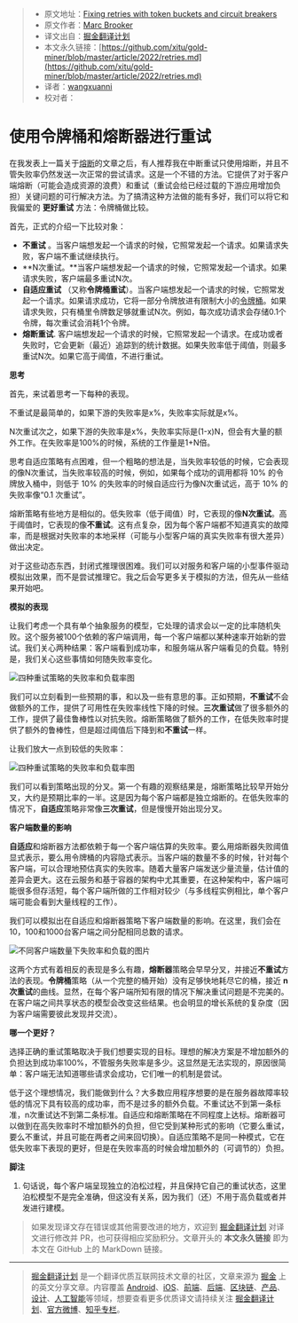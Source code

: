 > * 原文地址：[Fixing retries with token buckets and circuit breakers](https://brooker.co.za/blog/2022/02/28/retries.html)
> * 原文作者：[Marc Brooker](https://brooker.co.za/blog/publications.html)
> * 译文出自：[掘金翻译计划](https://github.com/xitu/gold-miner)
> * 本文永久链接：[https://github.com/xitu/gold-miner/blob/master/article/2022/retries.md](https://github.com/xitu/gold-miner/blob/master/article/2022/retries.md)
> * 译者：[wangxuanni](https://github.com/wangxuanni)
> * 校对者：

# 使用令牌桶和熔断器进行重试

在我发表上一篇关于[熔断](https://brooker.co.za/blog/2022/02/16/circuit-breakers.html)的文章之后，有人推荐我在中断重试只使用熔断，并且不管失败率仍然发送一次正常的尝试请求。这是一个不错的方法。它提供了对于客户端熔断（可能会造成资源的浪费）和重试（重试会给已经过载的下游应用增加负担）关键问题的可行解决方法。为了搞清这种方法做的能有多好，我们可以将它和我偏爱的 **更好重试** 方法：令牌桶做比较。

首先，正式的介绍一下比较对象：

* **不重试** 。当客户端想发起一个请求的时候，它照常发起一个请求。如果请求失败，客户端不重试继续执行。
* **N次重试。**当客户端想发起一个请求的时候，它照常发起一个请求。如果请求失败，客户端最多重试N次。
* **自适应重试** （又称**令牌桶重试**）。当客户端想发起一个请求的时候，它照常发起一个请求。如果请求成功，它将一部分令牌放进有限制大小的[令牌桶](https://en.wikipedia.org/wiki/Token_bucket)。如果请求失败，只有桶里令牌数足够就重试N次。例如，每次成功请求会存储0.1个令牌，每次重试会消耗1个令牌。
* **熔断重试**. 客户端想发起一个请求的时候，它照常发起一个请求。在成功或者失败时，它会更新（最近）追踪到的统计数据。如果失败率低于阈值，则最多重试N次。如果它高于阈值，不进行重试。

**思考**

首先，来试着思考一下每种的表现。

不重试是最简单的，如果下游的失败率是x%，失败率实际就是x%。

N次重试次之，如果下游的失败率是x%，失败率实际是(1-x)N，但会有大量的额外工作。在失败率是100%的时候，系统的工作量是1+N倍。

思考自适应策略有点困难，但一个粗略的想法是，当失败率较低的时候，它会表现的像N次重试，当失败率较高的时候，例如，如果每个成功的调用都将 10% 的令牌放入桶中，则低于 10% 的失败率的时候自适应行为像N次重试远，高于 10% 的失败率像“0.1 次重试”。

熔断策略有些地方是相似的。低失败率（低于阈值）时，它表现的像**N次重试**。高于阈值时，它表现的像**不重试**。这有点复杂，因为每个客户端都不知道真实的故障率，而是根据对失败率的本地采样（可能与小型客户端的真实失败率有很大差异）做出决定。

对于这些动态东西，封闭式推理很困难。我们可以对服务和客户端的小型事件驱动模拟出效果，而不是尝试推理它。我之后会写更多关于模拟的方法，但先从一些结果开始吧。

**模拟的表现**

让我们考虑一个具有单个抽象服务的模型，它处理的请求会以一定的比率随机失败。这个服务被100个依赖的客户端调用，每一个客户端都以某种速率开始新的尝试。我们关心两种结果：客户端看到成功率，和服务端从客户端看见的负载。特别是，我们关心这些事情如何随失败率变化。

![四种重试策略的失败率和负载率图](https://mbrooker-blog-images.s3.amazonaws.com/retry_simulation_results.png)

我们可以立刻看到一些预期的事，和以及一些有意思的事。正如预期，**不重试**不会做额外的工作，提供了可用性在失败率线性下降的时候。**三次重试**做了很多额外的工作，提供了最佳鲁棒性以对抗失败。熔断策略做了额外的工作，在低失败率时提供了额外的鲁棒性，但是超过阈值后下降到和**不重试**一样。

让我们放大一点到较低的失败率：

![四种重试策略的失败率和负载率图](https://mbrooker-blog-images.s3.amazonaws.com/retry_simulation_results_zoomed.png)

我们可以看到策略出现的分叉。第一个有趣的观察结果是，熔断策略比较早开始分叉，大约是预期比率的一半。这是因为每个客户端都是独立熔断的。在低失败率的情况下，**自适应**策略非常像**三次重试**，但是慢慢开始出现分叉。

**客户端数量的影响**

**自适应**和熔断器方法都依赖于每一个客户端估算的失败率。要么用熔断器失败阈值显式表示，要么用令牌桶的内容隐式表示。当客户端的数量不多的时候，针对每个客户端，可以合理地预估真实的失败率。随着大量客户端发送少量流量，估计值的差异会更大。这在云服务和基于容器的架构中尤其重要，在这种架构中，客户端可能很多但存活短，每个客户端所做的工作相对较少（与多线程实例相比，单个客户端可能会看到大量线程的工作）。

我们可以模拟出在自适应和熔断器策略下客户端数量的影响。在这里，我们会在10，100和1000台客户端之间分配相同总数的请求。

![不同客户端数量下失败率和负载的图片](https://mbrooker-blog-images.s3.amazonaws.com/retry_simulation_results_clients.png)

这两个方式有着相反的表现是多么有趣，**熔断器**策略会早早分叉，并接近**不重试**方法的表现。**令牌桶**策略（从一个完整的桶开始）没有足够快地耗尽它的桶，接近 **n 次重试**的曲线。显然，在每个客户端所知有限的情况下解决重试问题是不完美的。在客户端之间共享状态的模型会改变这些结果。也会明显的增长系统的复杂度（因为客户端需要彼此发现并交流）。

**哪一个更好？**

选择正确的重试策略取决于我们想要实现的目标。理想的解决方案是不增加额外的负担达到成功率100%，不管服务失败率是多少。这显然是无法实现的，原因很简单：客户端无法知道哪些请求会成功，它们唯一的机制是尝试。

低于这个理想情况，我们能做到什么？大多数应用程序想要的是在服务器故障率较低的情况下具有较高的成功率，而不是过多的额外负载。不重试达不到第一条标准，n次重试达不到第二条标准。自适应和熔断策略在不同程度上达标。熔断器可以做到在高失败率时不增加额外的负担，但它受到某种形式的影响（它要么重试，要么不重试，并且可能在两者之间来回切换）。自适应策略不是同一种模式，它在低失败率下表现的更好，但是在失败率高的时候会增加额外的（可调节的）负担。

**脚注**

1. 句话说，每个客户端呈现独立的泊松过程，并且保持它自己的重试状态，这里泊松模型不是完全准确，但这没有关系，因为我们（还）不用于高负载或者并发进行建模。

> 如果发现译文存在错误或其他需要改进的地方，欢迎到 [掘金翻译计划](https://github.com/xitu/gold-miner) 对译文进行修改并 PR，也可获得相应奖励积分。文章开头的 **本文永久链接** 即为本文在 GitHub 上的 MarkDown 链接。

---

> [掘金翻译计划](https://github.com/xitu/gold-miner) 是一个翻译优质互联网技术文章的社区，文章来源为 [掘金](https://juejin.im) 上的英文分享文章。内容覆盖 [Android](https://github.com/xitu/gold-miner#android)、[iOS](https://github.com/xitu/gold-miner#ios)、[前端](https://github.com/xitu/gold-miner#前端)、[后端](https://github.com/xitu/gold-miner#后端)、[区块链](https://github.com/xitu/gold-miner#区块链)、[产品](https://github.com/xitu/gold-miner#产品)、[设计](https://github.com/xitu/gold-miner#设计)、[人工智能](https://github.com/xitu/gold-miner#人工智能)等领域，想要查看更多优质译文请持续关注 [掘金翻译计划](https://github.com/xitu/gold-miner)、[官方微博](http://weibo.com/juejinfanyi)、[知乎专栏](https://zhuanlan.zhihu.com/juejinfanyi)。
